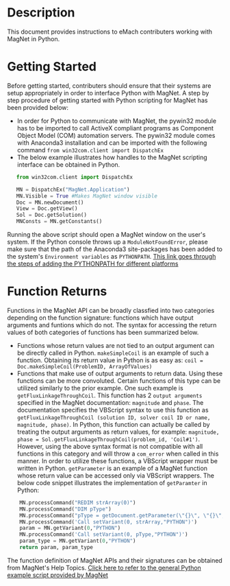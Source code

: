 # Description

This document provides instructions to eMach contributers working with MagNet in Python.

# Getting Started

Before getting started, contributers should ensure that their systems are setup appropriately in order to interface Python with MagNet. A step by step procedure of getting started with Python scripting for MagNet has been provided below:
- In order for Python to communicate with MagNet, the pywin32 module has to be imported to call ActiveX compliant programs as Component Object Model (COM) automation servers. The pywin32 module comes with Anaconda3 installation and can be imported with the following command `from win32com.client import DispatchEx`
- The below example illustrates how handles to the MagNet scripting interface can be obtained in Python.
```python
   from win32com.client import DispatchEx 

   MN = DispatchEx("MagNet.Application") 
   MN.Visible = True #Makes MagNet window visible
   Doc = MN.newDocument()
   View = Doc.getView()
   Sol = Doc.getSolution()
   MNConsts = MN.getConstants() 
```
Running the above script should open a MagNet window on the user's system. If the Python console throws up a `ModuleNotFoundError`, please make sure that the path of the Anaconda3 site-packages has been added to the system's `Environment variables` as `PYTHONPATH`.
[This link goes through the steps of adding the PYTHONPATH for different platforms](https://bic-berkeley.github.io/psych-214-fall-2016/using_pythonpath.html)

# Function Returns

Functions in the MagNet API can be broadly classfied into two categories depending on the function signature: functions which have output arguments and funtions which do not. The syntax for accessing the return values of both categories of functions has been summarized below.
- Functions whose return values are not tied to an output argument can be directly called in Python. `makeSimpleCoil` is an example of such a function. Obtaining its return value in Python is as easy as: `coil = Doc.makeSimpleCoil(ProblemID, ArrayOfValues)`
- Functions that make use of output arguments to return data. Using these functions can be more convoluted. Certain functions of this type can be utilized similarly to the prior example. One such example is `getFluxLinkageThroughCoil`. This function has 2 `output arguments` specified in the MagNet documentation: `magnitude` and `phase`. The documentation specifies the VBScript syntax to use this function as `getFluxLinkageThroughCoil (solution ID, solver coil ID or name, magnitude, phase)`. In Python, this function can actually be called by treating the output arguments as return values, for example: `magnitude, phase = Sol.getFluxLinkageThroughCoil(problem_id, 'Coil#1')`.  
However, using the above syntax format is not compatible with all functions in this category and will throw a `com_error` when called in this manner. In order to utilize these functions, a VBScript wrapper must be written in Python. `getParameter` is an example of a MagNet function whose return value can be accessed only via VBScript wrappers. The below code snippet illustrates the implementation of `getParamter` in Python:
```python
    MN.processCommand("REDIM strArray(0)")
    MN.processCommand("DIM pType")
    MN.processCommand("pType = getDocument.getParameter(\"{}\", \"{}\", strArray)".format(path,parameter))
    MN.processCommand('Call setVariant(0, strArray,"PYTHON")')    
    param = MN.getVariant(0,"PYTHON")
    MN.processCommand('Call setVariant(0, pType,"PYTHON")')    
    param_type = MN.getVariant(0,"PYTHON")
    return param, param_type
```
The function definition of MagNet APIs and their signatures can be obtained from MagNet's Help Topics.
[Click here to refer to the general Python example script provided by MagNet](https://support.sw.siemens.com/en-US/knowledge-base/MG611570)
